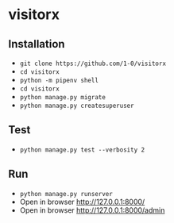 # visitorx

## Installation

* `git clone https://github.com/1-0/visitorx`
* `cd visitorx`
* `python -m pipenv shell`
* `cd visitorx`
* `python manage.py migrate`
* `python manage.py createsuperuser`

## Test

* `python manage.py test --verbosity 2`

## Run

* `python manage.py runserver`
* Open in browser http://127.0.0.1:8000/
* Open in browser http://127.0.0.1:8000/admin

